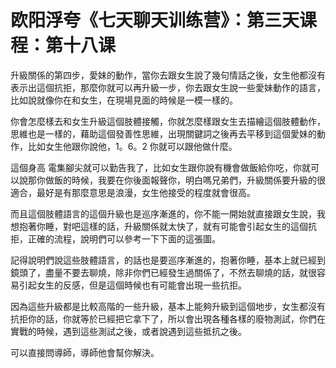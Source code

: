 # 欧阳浮夸《七天聊天训练营》：第三天课程：第十八课

升級關係的第四步，愛妹的動作，當你去跟女生說了幾句情話之後，女生他都沒有表示出這個抗拒，那麼你就可以再升級一步，你去跟女生說一些愛妹動作的語言，比如說就像你在和女生，在現場見面的時候是一模一樣的。

你會怎麼樣去和女生升級這個肢體接觸，你就怎麼樣跟女生去描繪這個肢體動作，思維也是一樣的，藉助這個發善性思維，出現關鍵詞之後再去平移到這個愛妹的動作，比如女生他跟你說他，1。6。2 你就可以跟他做什麼。

這個身高 電集腳尖就可以勤告我了，比如女生跟你說有機會做飯給你吃，你就可以說那你做飯的時候，我要在你後面報聲你，明白嗎兄弟們，升級關係要升級的很適合，最好是有那麼意思是浪漫，女生他接受的程度就會很高。

而且這個肢體語言的這個升級也是巡序漸進的，你不能一開始就直接跟女生說，我想抱著你睡，對吧這樣的話，升級關係就太快了，就有可能會引起女生的這個抗拒，正確的流程，說明們可以參考一下下面的這張圖。

記得說明們說這些肢體語言，的話也是要巡序漸進的，抱著你睡，基本上就已經到鏡頭了，盡量不要去聊燒，除非你們已經發生過關係了，不然去聊燒的話，就很容易引起女生的反感，但是這個時候也有可能會出現一些抗拒。

因為這些升級都是比較高階的一些升級，基本上能夠升級到這個地步，女生都沒有抗拒你的話，你就等於已經把它拿下了，所以會出現各種各樣的廢物測試，你們在實戰的時候，遇到這些測試之後，或者說遇到這些抵抗之後。

可以直接問導師，導師他會幫你解決。